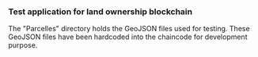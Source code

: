 ### Test application for land ownership blockchain
The "Parcelles" directory holds the GeoJSON files used for testing.
These GeoJSON files have been hardcoded into the chaincode for development purpose.
